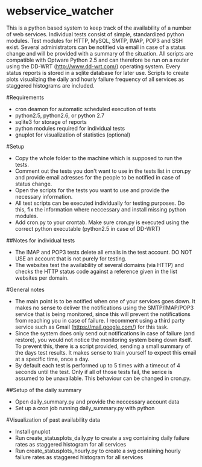 webservice_watcher
==================

This is a python based system to keep track of the availability of a number of web services. Individual tests consist of simple, standardized python modules. Test modules for HTTP, MySQL, SMTP, IMAP, POP3 and SSH exist. Several administrators can be notified via email in case of a status change and will be provided with a summary of the situation. All scripts are compatible with Optware Python 2.5 and can therefore be run on a router using the DD-WRT (http://www.dd-wrt.com/) operating system. Every status reports is stored in a sqlite database for later use. Scripts to create plots visualizing the daily and hourly failure frequency of all services as staggered histograms are included.

#Requirements

- cron deamon for automatic scheduled execution of tests
- python2.5, python2.6, or python 2.7
- sqlite3 for storage of reports
- python modules required for individual tests
- gnuplot for visualization of statistics (optional)

#Setup

- Copy the whole folder to the machine which is supposed to run the tests.
- Comment out the tests you don't want to use in the tests list in cron.py and provide email adresses for the people to be notified in case of status change.
- Open the scripts for the tests you want to use and provide the necessary information.
- All test scripts can be executed individually for testing purposes. Do this, fix the information where neccessary and install missing python modules.
- Add cron.py to your crontab. Make sure cron.py is executed using the correct python executable (python2.5 in case of DD-WRT)

##Notes for individual tests

- The IMAP and POP3 tests delete all emails in the test account. DO NOT USE an account that is not purely for testing.
- The websites test the availability of several domains (via HTTP) and checks the HTTP status code against a reference given in the list websites per domain.

#General notes

- The main point is to be notified when one of your services goes down. It makes no sense to deliver the notifications using the SMTP/IMAP/POP3 service that is being monitored, since this will prevent the notifications from reaching you in case of failure. I recomment using a third party service such as Gmail (https://mail.google.com/) for this task.
- Since the system does only send out notifications in case of failure (and restore), you would not notice the monitoring system being down itself. To prevent this, there is a script provided, sending a small summary of the days test results. It makes sense to train yourself to expect this email at a specific time, once a day.
- By default each test is performed up to 5 times with a timeout of 4 seconds until the test. Only if all of those tests fail, the serice is assumed to be unavailable. This behaviour can be changed in cron.py.

##Setup of the daily summary

- Open daily_summary.py and provide the neccessary account data
- Set up a cron job running daily_summary.py with python

#Visualization of past availability data

- Install gnuplot
- Run create_statusplots_daily.py to create a svg containing daily failure rates as staggered histogram for all services
- Run create_statusplots_hourly.py to create a svg containing hourly failure rates as staggered histogram for all services
